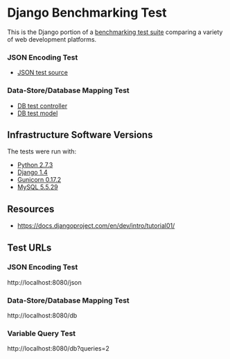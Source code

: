 # Django Benchmarking Test

This is the Django portion of a [benchmarking test suite](../) comparing a variety of web development platforms.

### JSON Encoding Test

* [JSON test source](hello/world/views.py)


### Data-Store/Database Mapping Test

* [DB test controller](hello/world/views.py)
* [DB test model](hello/world/models.py)


## Infrastructure Software Versions
The tests were run with:
* [Python 2.7.3](http://www.python.org/)
* [Django 1.4](https://www.djangoproject.com/)
* [Gunicorn 0.17.2](http://gunicorn.org/)
* [MySQL 5.5.29](https://dev.mysql.com/)


## Resources
* https://docs.djangoproject.com/en/dev/intro/tutorial01/

## Test URLs
### JSON Encoding Test

http://localhost:8080/json

### Data-Store/Database Mapping Test

http://localhost:8080/db

### Variable Query Test

http://localhost:8080/db?queries=2